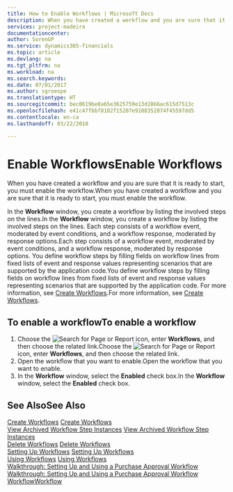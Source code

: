 ```yaml
---
title: How to Enable Workflows | Microsoft Docs
description: When you have created a workflow and you are sure that it is ready to start, you must enable the workflow.
services: project-madeira
documentationcenter: 
author: SorenGP
ms.service: dynamics365-financials
ms.topic: article
ms.devlang: na
ms.tgt_pltfrm: na
ms.workload: na
ms.search.keywords: 
ms.date: 07/01/2017
ms.author: sgroespe
ms.translationtype: HT
ms.sourcegitcommit: bec0619be0a65e3625759e13d2866ac615d7513c
ms.openlocfilehash: e41c47fbbf8102f15207e9108352074f45597dd5
ms.contentlocale: en-ca
ms.lasthandoff: 03/22/2018

---
```

# <a name="enable-workflows"></a><span data-ttu-id="e83c9-103">Enable Workflows</span><span class="sxs-lookup"><span data-stu-id="e83c9-103">Enable Workflows</span></span>
<span data-ttu-id="e83c9-104">When you have created a workflow and you are sure that it is ready to start, you must enable the workflow.</span><span class="sxs-lookup"><span data-stu-id="e83c9-104">When you have created a workflow and you are sure that it is ready to start, you must enable the workflow.</span></span>  

 <span data-ttu-id="e83c9-105">In the **Workflow** window, you create a workflow by listing the involved steps on the lines.</span><span class="sxs-lookup"><span data-stu-id="e83c9-105">In the **Workflow** window, you create a workflow by listing the involved steps on the lines.</span></span> <span data-ttu-id="e83c9-106">Each step consists of a workflow event, moderated by event conditions, and a workflow response, moderated by response options.</span><span class="sxs-lookup"><span data-stu-id="e83c9-106">Each step consists of a workflow event, moderated by event conditions, and a workflow response, moderated by response options.</span></span> <span data-ttu-id="e83c9-107">You define workflow steps by filling fields on workflow lines from fixed lists of event and response values representing scenarios that are supported by the application code.</span><span class="sxs-lookup"><span data-stu-id="e83c9-107">You define workflow steps by filling fields on workflow lines from fixed lists of event and response values representing scenarios that are supported by the application code.</span></span> <span data-ttu-id="e83c9-108">For more information, see [Create Workflows](across-how-to-create-workflows.md).</span><span class="sxs-lookup"><span data-stu-id="e83c9-108">For more information, see [Create Workflows](across-how-to-create-workflows.md).</span></span>  

## <a name="to-enable-a-workflow"></a><span data-ttu-id="e83c9-109">To enable a workflow</span><span class="sxs-lookup"><span data-stu-id="e83c9-109">To enable a workflow</span></span>  
1.  <span data-ttu-id="e83c9-110">Choose the ![Search for Page or Report](media/ui-search/search_small.png "Search for Page or Report icon") icon, enter **Workflows**, and then choose the related link.</span><span class="sxs-lookup"><span data-stu-id="e83c9-110">Choose the ![Search for Page or Report](media/ui-search/search_small.png "Search for Page or Report icon") icon, enter **Workflows**, and then choose the related link.</span></span>  
2.  <span data-ttu-id="e83c9-111">Open the workflow that you want to enable.</span><span class="sxs-lookup"><span data-stu-id="e83c9-111">Open the workflow that you want to enable.</span></span>  
3.  <span data-ttu-id="e83c9-112">In the **Workflow** window, select the **Enabled** check box.</span><span class="sxs-lookup"><span data-stu-id="e83c9-112">In the **Workflow** window, select the **Enabled** check box.</span></span>  

## <a name="see-also"></a><span data-ttu-id="e83c9-113">See Also</span><span class="sxs-lookup"><span data-stu-id="e83c9-113">See Also</span></span>  
 <span data-ttu-id="e83c9-114">[Create Workflows](across-how-to-create-workflows.md) </span><span class="sxs-lookup"><span data-stu-id="e83c9-114">[Create Workflows](across-how-to-create-workflows.md) </span></span>  
 <span data-ttu-id="e83c9-115">[View Archived Workflow Step Instances](across-how-to-view-archived-workflow-step-instances.md) </span><span class="sxs-lookup"><span data-stu-id="e83c9-115">[View Archived Workflow Step Instances](across-how-to-view-archived-workflow-step-instances.md) </span></span>  
 <span data-ttu-id="e83c9-116">[Delete Workflows](across-how-to-delete-workflows.md) </span><span class="sxs-lookup"><span data-stu-id="e83c9-116">[Delete Workflows](across-how-to-delete-workflows.md) </span></span>  
 <span data-ttu-id="e83c9-117">[Setting Up Workflows](across-set-up-workflows.md) </span><span class="sxs-lookup"><span data-stu-id="e83c9-117">[Setting Up Workflows](across-set-up-workflows.md) </span></span>  
 <span data-ttu-id="e83c9-118">[Using Workflows](across-use-workflows.md) </span><span class="sxs-lookup"><span data-stu-id="e83c9-118">[Using Workflows](across-use-workflows.md) </span></span>  
 <span data-ttu-id="e83c9-119">[Walkthrough: Setting Up and Using a Purchase Approval Workflow](walkthrough-setting-up-and-using-a-purchase-approval-workflow.md) </span><span class="sxs-lookup"><span data-stu-id="e83c9-119">[Walkthrough: Setting Up and Using a Purchase Approval Workflow](walkthrough-setting-up-and-using-a-purchase-approval-workflow.md) </span></span>  
 [<span data-ttu-id="e83c9-120">Workflow</span><span class="sxs-lookup"><span data-stu-id="e83c9-120">Workflow</span></span>](across-workflow.md)   

